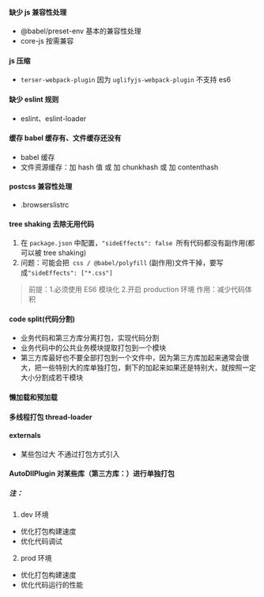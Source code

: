#### 缺少 js 兼容性处理

- @babel/preset-env 基本的兼容性处理
- core-js 按需兼容

#### js 压缩

- `terser-webpack-plugin` 因为 `uglifyjs-webpack-plugin` 不支持 es6

#### 缺少 eslint 规则

- eslint、eslint-loader

#### 缓存 babel 缓存有、文件缓存还没有

- babel 缓存
- 文件资源缓存：加 hash 值 或 加 chunkhash 或 加 contenthash

#### postcss 兼容性处理

- .browserslistrc

#### tree shaking 去除无用代码

1. 在 `package.json` 中配置，`"sideEffects": false `所有代码都没有副作用(都可以被 tree shaking)
2. 问题：可能会把` css / @babel/polyfill` (副作用)文件干掉，要写成`"sideEffects": ["*.css"]`

> 前提：1.必须使用 ES6 模块化 2.开启 production 环境
> 作用：减少代码体积

#### code split(代码分割)

- 业务代码和第三方库分离打包，实现代码分割
- 业务代码中的公共业务模块提取打包到一个模块
- 第三方库最好也不要全部打包到一个文件中，因为第三方库加起来通常会很大，把一些特别大的库单独打包，剩下的加起来如果还是特别大，就按照一定大小分割成若干模块

#### 懒加载和预加载

#### 多线程打包 thread-loader

#### externals

- 某些包过大 不通过打包方式引入

#### AutoDllPlugin 对某些库（第三方库：）进行单独打包

##### 注：

1.  dev 环境

- 优化打包构建速度
- 优化代码调试

2.  prod 环境

- 优化打包构建速度
- 优化代码运行的性能
